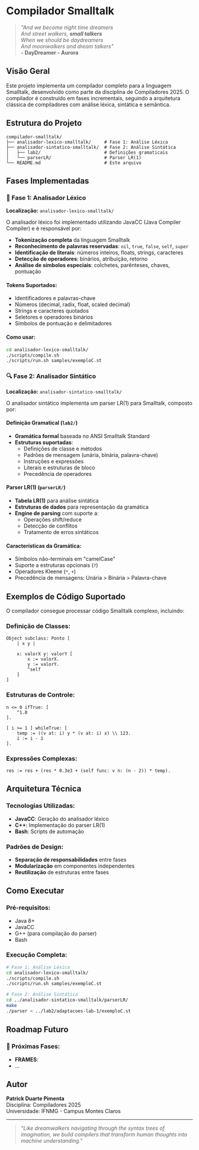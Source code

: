 # Compilador Smalltalk

> *"And we become night time dreamers*  
> *And street walkers, **small talkers***  
> *When we should be daydreamers*  
> *And moonwalkers and dream talkers"*  
> **- DayDreamer - Aurora**

## Visão Geral

Este projeto implementa um compilador completo para a linguagem Smalltalk, desenvolvido como parte da disciplina de Compiladores 2025. O compilador é construído em fases incrementais, seguindo a arquitetura clássica de compiladores com análise léxica, sintática e semântica.

## Estrutura do Projeto

```
compilador-smalltalk/
├── analisador-lexico-smalltalk/     # Fase 1: Análise Léxica
├── analisador-sintatico-smalltalk/  # Fase 2: Análise Sintática
│   ├── lab2/                        # Definições gramaticais
│   └── parserLR/                    # Parser LR(1)
└── README.md                        # Este arquivo
```

## Fases Implementadas

### 📖 Fase 1: Analisador Léxico

**Localização:** `analisador-lexico-smalltalk/`

O analisador léxico foi implementado utilizando JavaCC (Java Compiler Compiler) e é responsável por:

- **Tokenização completa** da linguagem Smalltalk
- **Reconhecimento de palavras reservadas**: `nil`, `true`, `false`, `self`, `super`
- **Identificação de literais**: números inteiros, floats, strings, caracteres
- **Detecção de operadores**: binários, atribuição, retorno
- **Análise de símbolos especiais**: colchetes, parênteses, chaves, pontuação

#### Tokens Suportados:
- Identificadores e palavras-chave
- Números (decimal, radix, float, scaled decimal)
- Strings e caracteres quotados
- Seletores e operadores binários
- Símbolos de pontuação e delimitadores

#### Como usar:
```bash
cd analisador-lexico-smalltalk/
./scripts/compile.sh
./scripts/run.sh samples/exemploC.st
```

### 🔍 Fase 2: Analisador Sintático

**Localização:** `analisador-sintatico-smalltalk/`

O analisador sintático implementa um parser LR(1) para Smalltalk, composto por:

#### Definição Gramatical (`lab2/`)
- **Gramática formal** baseada no ANSI Smalltalk Standard
- **Estruturas suportadas**:
  - Definições de classe e métodos
  - Padrões de mensagem (unária, binária, palavra-chave)
  - Instruções e expressões
  - Literais e estruturas de bloco
  - Precedência de operadores

#### Parser LR(1) (`parserLR/`)
- **Tabela LR(1)** para análise sintática
- **Estruturas de dados** para representação da gramática
- **Engine de parsing** com suporte a:
  - Operações shift/reduce
  - Detecção de conflitos
  - Tratamento de erros sintáticos

#### Características da Gramática:
- Símbolos não-terminais em "camelCase"
- Suporte a estruturas opcionais (`?`)
- Operadores Kleene (`*`, `+`)
- Precedência de mensagens: Unária > Binária > Palavra-chave

## Exemplos de Código Suportado

O compilador consegue processar código Smalltalk complexo, incluindo:

### Definição de Classes:
```smalltalk
Object subclass: Ponto [
    | x y |
    
    x: valorX y: valorY [
        x := valorX.
        y := valorY.
        ^self
    ]
]
```

### Estruturas de Controle:
```smalltalk
n <= 0 ifTrue: [
    ^1.0
].

[ i >= 1 ] whileTrue: [
    temp := ((v at: i) y * (v at: i) x) \\ 123.
    i := i - 1
].
```

### Expressões Complexas:
```smalltalk
res := res + (res * 0.3e3 + (self func: v n: (n - 2)) * temp).
```

## Arquitetura Técnica

### Tecnologias Utilizadas:
- **JavaCC**: Geração do analisador léxico
- **C++**: Implementação do parser LR(1)
- **Bash**: Scripts de automação

### Padrões de Design:
- **Separação de responsabilidades** entre fases
- **Modularização** em componentes independentes
- **Reutilização** de estruturas entre fases

## Como Executar

### Pré-requisitos:
- Java 8+
- JavaCC
- G++ (para compilação do parser)
- Bash

### Execução Completa:
```bash
# Fase 1: Análise Léxica
cd analisador-lexico-smalltalk/
./scripts/compile.sh
./scripts/run.sh samples/exemploC.st

# Fase 2: Análise Sintática
cd ../analisador-sintatico-smalltalk/parserLR/
make
./parser < ../lab2/adaptacoes-lab-1/exemploC.st
```

## Roadmap Futuro

### 🔮 Próximas Fases:
- **FRAMES**:
- ...

## Autor

**Patrick Duarte Pimenta**  
Disciplina: Compiladores 2025  
Universidade: IFNMG - Campus Montes Claros

---

> *"Like dreamwalkers navigating through the syntax trees of imagination, we build compilers that transform human thoughts into machine understanding."*
